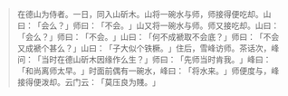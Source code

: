 
> 在德山为侍者。一日，同入山斫木。山将一碗水与师，师接得便吃却。山曰：​「会么？​」师曰：​「不会。​」山又将一碗水与师。师又接吃却。山曰：​「会么？​」师曰：​「不会。​」山曰：​「何不成褫取不会底？​」师曰：​「不会又成褫个甚么？​」山曰：​「子大似个铁橛。​」住后，雪峰访师。茶话次，峰问：​「当时在德山斫木因缘作么生？​」师曰：​「先师当时肯我。​」峰曰：​「和尚离师太早。​」时面前偶有一碗水，峰曰：​「将水来。​」师便度与，峰接得便泼却。云门云：​「莫压良为賤。​」
